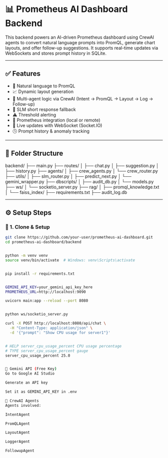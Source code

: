 # 📊 Prometheus AI Dashboard Backend

This backend powers an AI-driven Prometheus dashboard using CrewAI agents to convert natural language prompts into PromQL, generate chart layouts, and offer follow-up suggestions. It supports real-time updates via WebSockets and stores prompt history in SQLite.

---

## ✅ Features

- 🧠 Natural language to PromQL
- 📈 Dynamic layout generation
- 🤖 Multi-agent logic via CrewAI (Intent → PromQL → Layout → Log → Follow-up)
- 🧠 SLM short response fallback
- ⚠️ Threshold alerting
- 🔌 Prometheus integration (local or remote)
- 📡 Live updates with WebSocket (Socket.IO)
- 🕓 Prompt history & anomaly tracking

---

## 📁 Folder Structure

backend/
├── main.py
├── routes/
│ ├── chat.py
│ ├── suggestion.py
│ ├── history.py
├── agents/
│ ├── crew_agents.py
│ └── crew_router.py
├── utils/
│ ├── slm_router.py
│ ├── predict_next.py
│ └── gemini_wrapper.py
├── dbscripts/
│ ├── audit_db.py
│ └── models.py
├── ws/
│ └── socketio_server.py
├── rag/
│ ├── promql_knowledge.txt
│ └── faiss_index/
├── requirements.txt
├── audit_log.db



---

## ⚙️ Setup Steps

### 🔧 1. Clone & Setup

```bash
git clone https://github.com/your-user/prometheus-ai-dashboard.git
cd prometheus-ai-dashboard/backend


python -m venv venv
source venv/bin/activate  # Windows: venv\Scripts\activate


pip install -r requirements.txt


GEMINI_API_KEY=your_gemini_api_key_here
PROMETHEUS_URL=http://localhost:9090

uvicorn main:app --reload --port 8080


python ws/socketio_server.py

curl -X POST http://localhost:8080/api/chat \
  -H "Content-Type: application/json" \
  -d '{"prompt": "Show CPU usage for server1"}'


# HELP server_cpu_usage_percent CPU usage percentage
# TYPE server_cpu_usage_percent gauge
server_cpu_usage_percent 25.0


🔐 Gemini API (Free Key)
Go to Google AI Studio

Generate an API key

Set it as GEMINI_API_KEY in .env

🧠 CrewAI Agents
Agents involved:

IntentAgent

PromQLAgent

LayoutAgent

LoggerAgent

FollowupAgent
